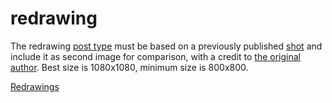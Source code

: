 # redrawing

The redrawing [post type](./post-types.md) must be based on a previously published [shot](./shot.md) and include it as
second image for comparison, with a credit to [the original author](./post-author.md). Best size is 1080x1080, minimum
size is 800x800.

[Redrawings](/posts/?type=redrawing)
